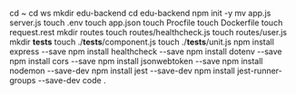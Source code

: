 cd ~
cd ws
mkdir edu-backend
cd edu-backend
npm init -y
mv app.js server.js
touch .env
touch app.json
touch Procfile
touch Dockerfile
touch request.rest
mkdir routes
touch routes/healthcheck.js 
touch routes/user.js
mkdir __tests__
touch ./__tests__/component.js
touch ./__tests__/unit.js
npm install express --save
npm install healthcheck --save
npm install dotenv --save
npm install cors --save
npm install jsonwebtoken --save
npm install nodemon --save-dev
npm install jest --save-dev
npm install jest-runner-groups --save-dev
code .
